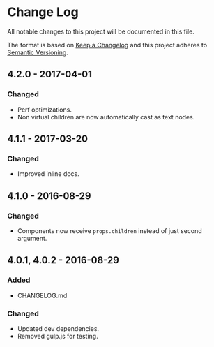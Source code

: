# Change Log
All notable changes to this project will be documented in this file.

The format is based on [Keep a Changelog](http://keepachangelog.com/)
and this project adheres to [Semantic Versioning](http://semver.org/).

## 4.2.0 - 2017-04-01
### Changed
- Perf optimizations.
- Non virtual children are now automatically cast as text nodes.

## 4.1.1 - 2017-03-20
### Changed
- Improved inline docs.

## 4.1.0 - 2016-08-29
### Changed
- Components now receive `props.children` instead of just second argument.

## 4.0.1, 4.0.2 - 2016-08-29
### Added
- CHANGELOG.md

### Changed
- Updated dev dependencies.
- Removed gulp.js for testing.
